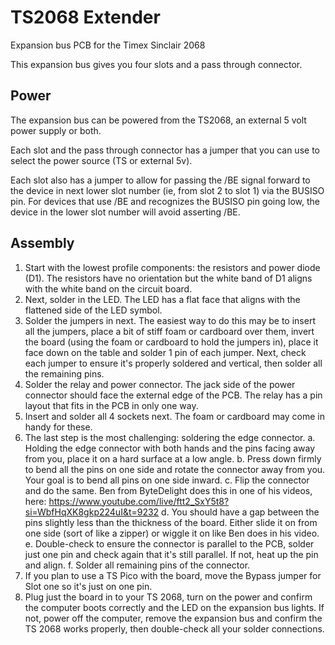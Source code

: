 # TS2068 Extender
Expansion bus PCB for the Timex Sinclair 2068

This expansion bus gives you four slots and a pass through connector. 

## Power

The expansion bus can be powered from the TS2068, an external 5 volt power supply or both.

Each slot and the pass through connector has a jumper that you can use to select the power source (TS or external 5v).

Each slot also has a jumper to allow for passing the /BE signal forward to the device in next lower slot number (ie, from slot 2 to slot 1) 
via the BUSISO pin. For devices that use /BE and recognizes the BUSISO pin going low, the device in the lower slot number will avoid
asserting /BE.

## Assembly

1. Start with the lowest profile components: the resistors and power diode (D1). The resistors have no orientation but the white band of D1 aligns with the white band on the circuit board.
2. Next, solder in the LED. The LED has a flat face that aligns with the flattened side of the LED symbol.
3. Solder the jumpers in next. The easiest way to do this may be to insert all the jumpers, place a bit of 
stiff foam or cardboard over them, invert the board (using the foam or cardboard to hold the jumpers in), 
place it face down on the table and solder 1 pin of each jumper. Next, check each jumper to ensure it's
properly soldered and vertical, then solder all the remaining pins.
4. Solder the relay and power connector. The jack side of the power connector should face the external edge of the PCB. The relay has a pin layout that fits in the PCB in only one way.
5. Insert and solder all 4 sockets next. The foam or cardboard may come in handy for these.
6. The last step is the most challenging: soldering the edge connector.
      a. Holding the edge connector with both hands and the pins facing away from you, place it on a hard surface at a low angle.
      b. Press down firmly to bend all the pins on one side and rotate the connector away from you. Your goal is to bend all pins on one side inward.
      c. Flip the connector and do the same. Ben from ByteDelight does this in one of his videos, here: https://www.youtube.com/live/ftt2_SxY5t8?si=WbfHqXK8gkp224uI&t=9232
      d. You should have a gap between the pins slightly less than the thickness of the board. Either slide it on from one side (sort of like a zipper) or wiggle it on like Ben does in his video.
      e. Double-check to ensure the connector is parallel to the PCB, solder just one pin and check again that it's still parallel. If not, heat up the pin and align.
      f. Solder all remaining pins of the connector.
8. If you plan to use a TS Pico with the board, move the Bypass jumper for Slot one so it's just on one pin.
9. Plug just the board in to your TS 2068, turn on the power and confirm the computer boots correctly and the LED on the expansion bus lights. If not, power off the computer, remove the expansion bus and confirm the TS 2068 works properly, then double-check all your solder connections.
